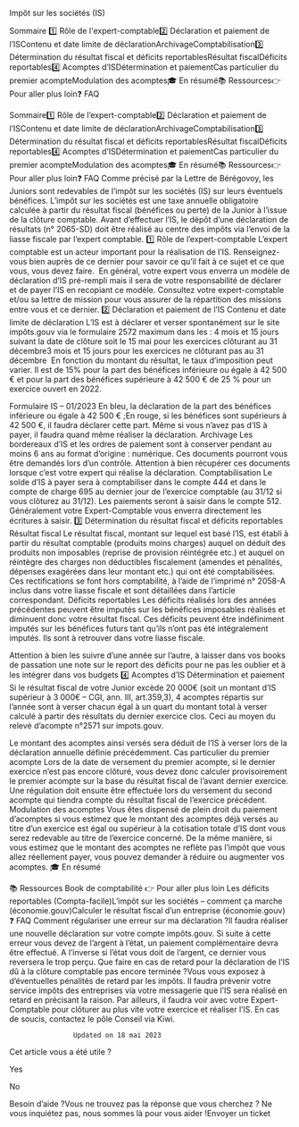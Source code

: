 



Impôt sur les sociétés (IS)

Sommaire 
1️⃣ Rôle de l'expert-comptable2️⃣ Déclaration et paiement de l’ISContenu et date limite de déclarationArchivageComptabilisation3️⃣ Détermination du résultat fiscal et déficits reportablesRésultat fiscalDéficits reportables4️⃣ Acomptes d’ISDétermination et paiementCas particulier du premier acompteModulation des acomptes🎓 En résumé📚 Ressources👉 Pour aller plus loin❓ FAQ



Sommaire1️⃣ Rôle de l’expert-comptable2️⃣ Déclaration et paiement de l’ISContenu et date limite de déclarationArchivageComptabilisation3️⃣ Détermination du résultat fiscal et déficits reportablesRésultat fiscalDéficits reportables4️⃣ Acomptes d’ISDétermination et paiementCas particulier du premier acompteModulation des acomptes🎓 En résumé📚 Ressources👉 Pour aller plus loin❓ FAQ
Comme précisé par la Lettre de Bérégovoy, les Juniors sont redevables de l’impôt sur les sociétés (IS) sur leurs éventuels bénéfices. L’impôt sur les sociétés est une taxe annuelle obligatoire calculée à partir du résultat fiscal (bénéfices ou perte) de la Junior à l’issue de la clôture comptable. Avant d’effectuer l’IS, le dépôt d’une déclaration de résultats (n° 2065-SD) doit être réalisé au centre des impôts via l’envoi de la liasse fiscale par l’expert comptable.
1️⃣ Rôle de l’expert-comptable
L’expert comptable est un acteur important pour la réalisation de l’IS. Renseignez-vous bien auprès de ce dernier pour savoir ce qu’il fait à ce sujet et ce que vous, vous devez faire. 
En général, votre expert vous enverra un modèle de déclaration d’IS pré-rempli mais il sera de votre responsabilité de déclarer et de payer l’IS en recopiant ce modèle.
Consultez votre expert-comptable et/ou sa lettre de mission pour vous assurer de la répartition des missions entre vous et ce dernier.
2️⃣ Déclaration et paiement de l’IS
Contenu et date limite de déclaration
L’IS est à déclarer et verser spontanément sur le site impôts.gouv via le formulaire 2572 maximum dans les :
4 mois et 15 jours suivant la date de clôture soit le 15 mai pour les exercices clôturant au 31 décembre3 mois et 15 jours pour les exercices ne clôturant pas au 31 décembre 
En fonction du montant du résultat, le taux d’imposition peut varier. Il est de 15% pour la part des bénéfices inférieure ou égale à 42 500 € et pour la part des bénéfices supérieure à 42 500 € de 25 % pour un exercice ouvert en 2022.

Formulaire IS – 01/2023
En bleu, la déclaration de la part des bénéfices inférieure ou égale à 42 500 € ;En rouge, si les bénéfices sont supérieurs à 42 500 €, il faudra déclarer cette part.
Même si vous n’avez pas d’IS à payer, il faudra quand même réaliser la déclaration.
Archivage
Les bordereaux d’IS et les ordres de paiement sont à conserver pendant au moins 6 ans au format d’origine : numérique. Ces documents pourront vous être demandés lors d’un contrôle.
Attention à bien récupérer ces documents lorsque c’est votre expert qui réalise la déclaration.
Comptabilisation
Le solde d’IS à payer sera à comptabiliser dans le compte 444 et dans le compte de charge 695 au dernier jour de l’exercice comptable (au 31/12 si vous clôturez au 31/12). Les paiements seront à saisir dans le compte 512.
Généralement votre Expert-Comptable vous enverra directement les écritures à saisir.
3️⃣ Détermination du résultat fiscal et déficits reportables
Résultat fiscal
Le résultat fiscal, montant sur lequel est basé l’IS, est établi à partir du résultat comptable (produits moins charges) auquel on déduit des produits non imposables (reprise de provision réintégrée etc.) et auquel on réintègre des charges non déductibles fiscalement (amendes et pénalités, dépenses exagérées dans leur montant etc.) qui ont été comptabilisées. 
Ces rectifications se font hors comptabilité, à l’aide de l’imprimé n° 2058-A inclus dans votre liasse fiscale et sont détaillées dans l’article correspondant.
Déficits reportables
Les déficits réalisés lors des années précédentes peuvent être imputés sur les bénéfices imposables réalisés et diminuent donc votre résultat fiscal.
Ces déficits peuvent être indéfiniment imputés sur les bénéfices futurs tant qu’ils n’ont pas été intégralement imputés. Ils sont à retrouver dans votre liasse fiscale.


Attention à bien les suivre d’une année sur l’autre, à laisser dans vos books de passation une note sur le report des déficits pour ne pas les oublier et à les intégrer dans vos budgets
4️⃣ Acomptes d’IS
Détermination et paiement
Si le résultat fiscal de votre Junior excède 20 000€ (soit un montant d’IS supérieur à 3 000€ – CGI, ann. III, art.359,3), 4 acomptes répartis sur l’année sont à verser chacun égal à un quart du montant total à verser calculé à partir des résultats du dernier exercice clos. Ceci au moyen du relevé d’acompte n°2571 sur impots.gouv.


Le montant des acomptes ainsi versés sera déduit de l’IS à verser lors de la déclaration annuelle définie précédemment.
Cas particulier du premier acompte
Lors de la date de versement du premier acompte, si le dernier exercice n’est pas encore clôturé, vous devez donc calculer provisoirement le premier acompte sur la base du résultat fiscal de l’avant dernier exercice. Une régulation doit ensuite être effectuée lors du versement du second acompte qui tiendra compte du résultat fiscal de l’exercice précédent.
Modulation des acomptes
Vous êtes dispensé de plein droit du paiement d’acomptes si vous estimez que le montant des acomptes déjà versés au titre d’un exercice est égal ou supérieur à la cotisation totale d’IS dont vous serez redevable au titre de l’exercice concerné.
De la même manière, si vous estimez que le montant des acomptes ne reflète pas l’impôt que vous allez réellement payer, vous pouvez demander à réduire ou augmenter vos acomptes.
🎓 En résumé


📚 Ressources
Book de comptabilité
👉 Pour aller plus loin
Les déficits reportables (Compta-facile)L’impôt sur les sociétés – comment ça marche (économie.gouv)Calculer le résultat fiscal d’un entreprise (économie.gouv)
❓ FAQ
Comment régulariser une erreur sur ma déclaration ?Il faudra réaliser une nouvelle déclaration sur votre compte impôts.gouv. Si suite à cette erreur vous devez de l’argent à l’état, un paiement complémentaire devra être effectué. A l’inverse si l’état vous doit de l’argent, ce dernier vous reversera le trop perçu.
Que faire en cas de retard pour la déclaration de l’IS dû à la clôture comptable pas encore terminée ?Vous vous exposez à d’éventuelles pénalités de retard par les impôts. Il faudra prévenir votre service impôts des entreprises via votre messagerie que l’IS sera réalisé en retard en précisant la raison. Par ailleurs, il faudra voir avec votre Expert-Comptable pour clôturer au plus vite votre exercice et réaliser l’IS. En cas de soucis, contactez le pôle Conseil via Kiwi.


					Updated on 18 mai 2023				



Cet article vous a été utile ?




Yes



No





Besoin d’aide ?Vous ne trouvez pas la réponse que vous cherchez ? Ne vous inquiétez pas, nous sommes là pour vous aider !Envoyer un ticket

